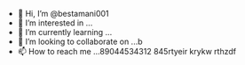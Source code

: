- 👋 Hi, I’m @bestamani001
- 👀 I’m interested in ...
- 🌱 I’m currently learning ...
- 💞️ I’m looking to collaborate on ...b
- 📫 How to reach me ...89044534312
845rtyeir krykw rthzdf
<!---tdh
bestamani001/bestamani001 is a ✨ special ✨ repository because its `README.md` (this file) appears on your GitHub profile.
You can click the Preview link to take a look at your changes.
--->
